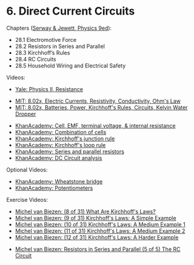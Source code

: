 # 6. Direct Current Circuits

Chapters ([Serway & Jewett, Physics 9ed](https://annas-archive.org/md5/076b2e7e2084a32914bcb8ca29d04f4d)):
- 28.1 Electromotive Force
- 28.2 Resistors in Series and Parallel
- 28.3 Kirchhoff’s Rules
- 28.4 RC Circuits
- 28.5 Household Wiring and Electrical Safety

Videos:
- [Yale: Physics II, Resistance](https://www.youtube.com/watch?v=BvHqgbIVulc&list=PLD07B2225BB40E582)
<!---->
- [MIT: 8.02x, Electric Currents, Resistivity, Conductivity, Ohm's Law](https://www.youtube.com/watch?v=PJqOaHBgr30&list=PLyQSN7X0ro2314mKyUiOILaOC2hk6Pc3j)
- [MIT: 8.02x, Batteries, Power, Kirchhoff's Rules, Circuits, Kelvin Water Dropper](https://www.youtube.com/watch?v=ViwSDL657L4&list=PLyQSN7X0ro2314mKyUiOILaOC2hk6Pc3j)
<!---->
- [KhanAcademy: Cell, EMF, terminal voltage, & internal resistance](https://www.khanacademy.org/science/in-in-class-12th-physics-india/in-in-current-electricity/x51bd77206da864f3:cell-emf-terminal-voltage-internal-resistance/v/cells-emf-terminal-voltage-internal-resistance)
- [KhanAcademy: Combination of cells](https://www.khanacademy.org/science/in-in-class-12th-physics-india/in-in-current-electricity/x51bd77206da864f3:combination-of-cells/v/cells-in-series)
- [KhanAcademy: Kirchhoff's junction rule](https://www.khanacademy.org/science/in-in-class-12th-physics-india/in-in-current-electricity/in-in-kirchhoffs-junction-rule/v/circuit-terminology)
- [KhanAcademy: Kirchhoff's loop rule](https://www.khanacademy.org/science/in-in-class-12th-physics-india/in-in-current-electricity/in-in-kirchhoffs-loop-rule/v/kirchhoff-s-law-application-2-loop-circuit-solving)
- [KhanAcademy: Series and parallel resistors](https://www.khanacademy.org/science/in-in-class-12th-physics-india/in-in-current-electricity/in-in-class12-series-and-parallel-resistor/v/ee-series-resistors)
- [KhanAcademy: DC Circuit analysis](https://www.khanacademy.org/science/in-in-class-12th-physics-india/in-in-current-electricity/in-in-dc-circuit-analysis/v/current-through-resistor-in-parallel-worked-example)

Optional Videos:
- [KhanAcademy: Wheatstone bridge](https://www.khanacademy.org/science/in-in-class-12th-physics-india/in-in-current-electricity/x51bd77206da864f3:untitled-lesson-328/v/wheatstone-bridge-its-logic)
- [KhanAcademy: Potentiometers](https://www.khanacademy.org/science/in-in-class-12th-physics-india/in-in-current-electricity/x51bd77206da864f3:potentiometers/v/potentiometer-principle-logic-working)

Exercise Videos:
- [Michel van Biezen: (8 of 31) What Are Kirchhoff's Laws?](https://www.youtube.com/watch?v=F83mC-nq5HQ&list=PLX2gX-ftPVXW6bFHC_a2wsp7kJgWyeaT0)
- [Michel van Biezen: (9 of 31) Kirchhoff's Laws: A Simple Example](https://www.youtube.com/watch?v=DAjn1tG2LjU&list=PLX2gX-ftPVXW6bFHC_a2wsp7kJgWyeaT0)
- [Michel van Biezen: (10 of 31) Kirchhoff's Laws: A Medium Example 1](https://www.youtube.com/watch?v=xQbzBEq14MU&list=PLX2gX-ftPVXW6bFHC_a2wsp7kJgWyeaT0)
- [Michel van Biezen: (11 of 31) Kirchhoff's Laws: A Medium Example 2](https://www.youtube.com/watch?v=7ztIL4W6O1o&list=PLX2gX-ftPVXW6bFHC_a2wsp7kJgWyeaT0)
- [Michel van Biezen: (12 of 31) Kirchhoff's Laws: A Harder Example](https://www.youtube.com/watch?v=iY9OqWvB744&list=PLX2gX-ftPVXW6bFHC_a2wsp7kJgWyeaT0)
<!---->
- [Michel van Biezen: Resistors in Series and Parallel (5 of 5) The RC Circuit](https://www.youtube.com/watch?v=TFTIFqkmpOE&list=PLX2gX-ftPVXX6YOaCz3v6r4n-umSIWisT)